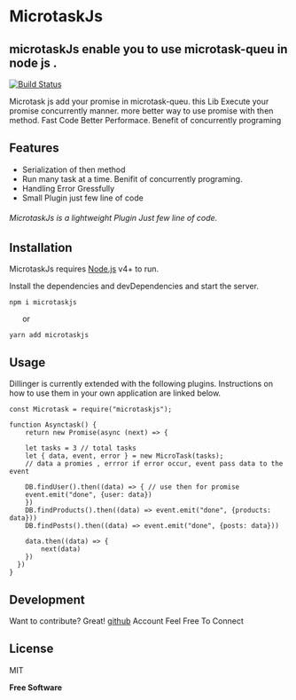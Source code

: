 # MicrotaskJs
## microtaskJs enable you to use microtask-queu in node js .


[![Build Status](https://travis-ci.org/joemccann/dillinger.svg?branch=master)](https://github.com/Arjun059/MicrotaskJs)

Microtask js add your promise in microtask-queu. this Lib Execute your  promise concurrently manner.
more better way to use promise with then method. Fast Code Better Performace. 
Benefit of concurrently programing 

## Features

- Serialization of then method
- Run many task at a time. Benifit of concurrently programing.
- Handling Error Gressfully
- Small Plugin just few line of code

###### MicrotaskJs is a lightweight Plugin Just few line of code. 


## Installation

MicrotaskJs requires [Node.js](https://nodejs.org/) v4+ to run.

Install the dependencies and devDependencies and start the server.

```
npm i microtaskjs
```
 &nbsp; &nbsp; &nbsp; or
```
yarn add microtaskjs
```


## Usage

Dillinger is currently extended with the following plugins.
Instructions on how to use them in your own application are linked below.
```
const Microtask = require("microtaskjs");

function Asynctask() {
    return new Promise(async (next) => {

    let tasks = 3 // total tasks
    let { data, event, error } = new MicroTask(tasks); 
    // data a promies , errror if error occur, event pass data to the event
   
    DB.findUser().then((data) => { // use then for promise 
    event.emit("done", {user: data})  
    })
    DB.findProducts().then((data) => event.emit("done", {products: data}))
    DB.findPosts().then((data) => event.emit("done", {posts: data}))

    data.then((data) => {
        next(data) 
    })
  })
}

```

## Development

Want to contribute? Great! 
[github](https://github.com/Arjun059/MicrotaskJs) Account Feel Free To Connect


## License

MIT

**Free Software**